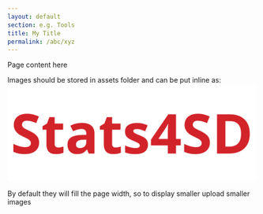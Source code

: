 ```yaml
---
layout: default
section: e.g. Tools
title: My Title
permalink: /abc/xyz
---
```


Page content here

Images should be stored in assets folder and can be put inline as:
![image](/assets/images/Stats4SD_red.png)

By default they will fill the page width, so to display smaller upload smaller images

